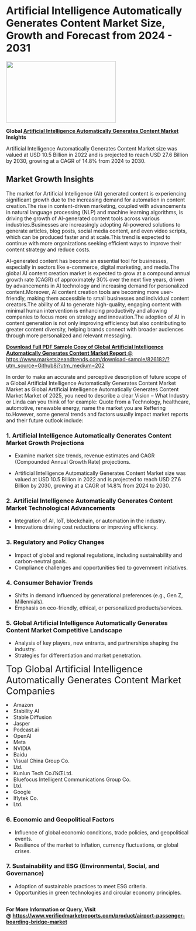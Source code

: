 <H1>Artificial Intelligence Automatically Generates Content Market Size, Growth and Forecast from 2024 - 2031</H1><img class="aligncenter size-medium wp-image-584254" src="https://thirdeyenews.in/wp-content/uploads/2024/09/Global-Market-Research-300x168.jpeg" alt="" width="300" height="168" /><p><strong>Global&nbsp;<a href="https://www.marketsizeandtrends.com/download-sample/826182/?utm_source=Github8j?utm_medium=202">Artificial Intelligence Automatically Generates Content Market</a> Insights</strong></p><p>Artificial Intelligence Automatically Generates Content Market size was valued at USD 10.5 Billion in 2022 and is projected to reach USD 27.6 Billion by 2030, growing at a CAGR of 14.8% from 2024 to 2030.</p><p><h2>Market Growth Insights</h2> <p>The market for Artificial Intelligence (AI) generated content is experiencing significant growth due to the increasing demand for automation in content creation.The rise in content-driven marketing, coupled with advancements in natural language processing (NLP) and machine learning algorithms, is driving the growth of AI-generated content tools across various industries.Businesses are increasingly adopting AI-powered solutions to generate articles, blog posts, social media content, and even video scripts, which can be produced faster and at scale.This trend is expected to continue with more organizations seeking efficient ways to improve their content strategy and reduce costs.</p> <p><a href="#"></a></p> <p>AI-generated content has become an essential tool for businesses, especially in sectors like e-commerce, digital marketing, and media.The global AI content creation market is expected to grow at a compound annual growth rate (CAGR) of approximately 30% over the next five years, driven by advancements in AI technology and increasing demand for personalized content.Moreover, AI content creation tools are becoming more user-friendly, making them accessible to small businesses and individual content creators.The ability of AI to generate high-quality, engaging content with minimal human intervention is enhancing productivity and allowing companies to focus more on strategy and innovation.The adoption of AI in content generation is not only improving efficiency but also contributing to greater content diversity, helping brands connect with broader audiences through more personalized and relevant messaging.</p> <p><a href="#"></p><p><span class=""><strong>Download Full PDF Sample Copy of Global Artificial Intelligence Automatically Generates Content Market Report</strong> @ <a href="https://www.marketsizeandtrends.com/download-sample/826182/?utm_source=Github8j?utm_medium=202" target="_blank">https://www.marketsizeandtrends.com/download-sample/826182/?utm_source=Github8j?utm_medium=202</a></span></p><p>In order to make an accurate and perceptive description of future scope of a Global&nbsp;Artificial Intelligence Automatically Generates Content Market Market as Global&nbsp;Artificial Intelligence Automatically Generates Content Market Market of 2025, you need to describe a clear Vision &ndash; What Industry or Linda can you think of for example: Quote from a Technology, healthcare, automotive, renewable energy, name the market you are Reffering to.However, some general trends and factors usually impact market reports and their future outlook include:</p><h3>1.&nbsp;<strong>Artificial Intelligence Automatically Generates Content Market Growth Projections</strong></h3><ul><li>Examine market size trends, revenue estimates and CAGR (Compounded Annual Growth Rate) projections.</li><li><p>Artificial Intelligence Automatically Generates Content Market size was valued at USD 10.5 Billion in 2022 and is projected to reach USD 27.6 Billion by 2030, growing at a CAGR of 14.8% from 2024 to 2030.</p></li></ul><h3>2.&nbsp;<strong>Artificial Intelligence Automatically Generates Content Market Technological Advancements</strong></h3><ul><li>Integration of AI, IoT, blockchain, or automation in the industry.</li><li>Innovations driving cost reductions or improving efficiency.</li></ul><h3>3.&nbsp;<strong>Regulatory and Policy Changes</strong></h3><ul><li>Impact of global and regional regulations, including sustainability and carbon-neutral goals.</li><li>Compliance challenges and opportunities tied to government initiatives.</li></ul><h3>4.&nbsp;<strong>Consumer Behavior Trends</strong></h3><ul><li>Shifts in demand influenced by generational preferences (e.g., Gen Z, Millennials).</li><li>Emphasis on eco-friendly, ethical, or personalized products/services.</li></ul><h3>5.&nbsp;<strong>Global Artificial Intelligence Automatically Generates Content Market Competitive Landscape</strong></h3><ul><li>Analysis of key players, new entrants, and partnerships shaping the industry.</li><li>Strategies for differentiation and market penetration.</li></ul><p data-pm-slice="1 1 []"><span style="color: inherit; font-family: inherit; font-size: 25px;">Top Global Artificial Intelligence Automatically Generates Content Market Companies</span></p><div class="" data-test-id=""><p><li>Amazon</li><li> Stability AI</li><li> Stable Diffusion</li><li> Jasper</li><li> Podcast.ai</li><li> OpenAI</li><li> Meta</li><li> NVIDIA</li><li> Baidu</li><li> Visual China Group Co.</li><li>Ltd.</li><li> Kunlun Tech Co.ï¼ŒLtd.</li><li> Bluefocus Intelligent Communications Group Co.</li><li>Ltd.</li><li> Google</li><li> Iflytek Co.</li><li>Ltd.</li></p></div><h3>6.&nbsp;<strong>Economic and Geopolitical Factors</strong></h3><ul><li>Influence of global economic conditions, trade policies, and geopolitical events.</li><li>Resilience of the market to inflation, currency fluctuations, or global crises.</li></ul><h3>7.&nbsp;<strong>Sustainability and ESG (Environmental, Social, and Governance)</strong></h3><ul><li>Adoption of sustainable practices to meet ESG criteria.</li><li>Opportunities in green technologies and circular economy principles.</li></ul><h2><strong style="font-size: 14px;">For More Information or Query, Visit @&nbsp;</strong><a style="background-color: #ffffff; font-size: 14px;" href="https://www.marketsizeandtrends.com/report/artificial-intelligence-automatically-generates-content-market/" target="_blank">https://www.verifiedmarketreports.com/product/airport-passenger-boarding-bridge-market</a></h2>